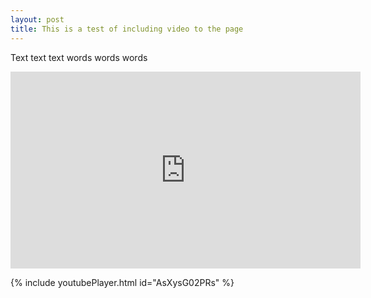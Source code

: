 ```yaml
---
layout: post
title: This is a test of including video to the page
---
```


Text text text words words words

<iframe width="560" height="315" src="https://www.youtube.com/embed/AsXysG02PRs" frameborder="0" allowfullscreen></iframe>

{% include youtubePlayer.html id="AsXysG02PRs" %}
